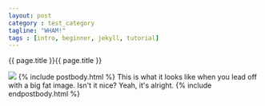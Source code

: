 ```yaml
---
layout: post
category : test_category
tagline: "WHAM!"
tags : [intro, beginner, jekyll, tutorial]
---
```

{{ page.title }}{{ page.title }}

<a href="http://www.flickr.com/photos/idfarmer/6882093965/in/photostream/"><img src="http://farm8.staticflickr.com/7207/6882093965_d4237d0633_b.jpg"></a>
{% include postbody.html %}
This is what it looks like when you lead off with a big fat image. Isn't it nice?
Yeah, it's alright.
{% include endpostbody.html %}

